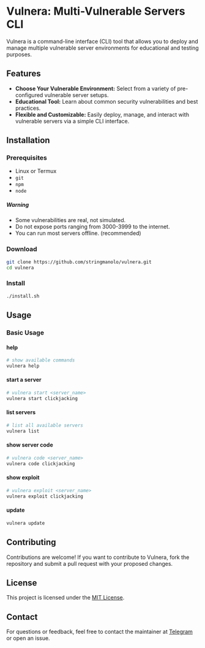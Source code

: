# Vulnera: Multi-Vulnerable Servers CLI

Vulnera is a command-line interface (CLI) tool that allows you to deploy and manage multiple vulnerable server environments for educational and testing purposes.

## Features

- **Choose Your Vulnerable Environment:** Select from a variety of pre-configured vulnerable server setups.
- **Educational Tool:** Learn about common security vulnerabilities and best practices.
- **Flexible and Customizable:** Easily deploy, manage, and interact with vulnerable servers via a simple CLI interface.

## Installation

### Prerequisites
- Linux or Termux
- `git`
- `npm`
- `node`

##### Warning
- Some vulnerabilities are real, not simulated. 
- Do not expose ports ranging from 3000-3999 to the internet.
- You can run most servers offline. (recommended)

### Download
```bash
git clone https://github.com/stringmanolo/vulnera.git
cd vulnera
```

### Install
```bash
./install.sh
```

## Usage

### Basic Usage

#### help
```bash
# show available commands
vulnera help
```

#### start a server
```bash
# vulnera start <server_name>
vulnera start clickjacking
```

#### list servers
```bash
# list all available servers
vulnera list
```

#### show server code
```bash
# vulnera code <server_name>
vulnera code clickjacking
```

#### show exploit
```bash
# vulnera exploit <server_name>
vulnera exploit clickjacking
```

#### update
```bash
vulnera update
```

## Contributing

Contributions are welcome! If you want to contribute to Vulnera, fork the repository and submit a pull request with your proposed changes.

## License

This project is licensed under the [MIT License](LICENSE).

## Contact

For questions or feedback, feel free to contact the maintainer at [Telegram](t.me/stringmanolo) or open an issue.
